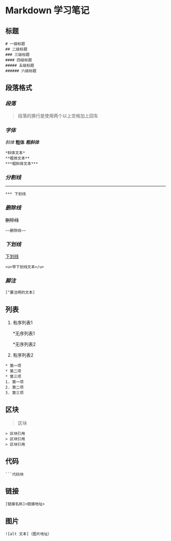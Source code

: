 # 	Markdown 学习笔记

## 标题

```mark
# 一级标题
## 二级标题
### 三级标题
#### 四级标题
##### 五级标题
###### 六级标题
```

## 段落格式

### *段落*

>   段落的换行是使用两个以上空格加上回车

### *字体*

*斜体*     **粗体**    ***粗斜体***

```
*斜体文本*
**粗体文本**
***粗斜体文本***
```

### *分割线*

****

```
*** 下划线
```

### *删除线*

~~删除线~~

```
~~删除线~~
```

###   *下划线*

<u>下划线</u>

```
<u>带下划线文本</u>
```

### *脚注*

```
[^要注明的文本]
```

## 列表

1.  有序列表1

    *无序列表1

    *无序列表2

2.  有序列表2

```
* 第一项
* 第二项
* 第三项
1. 第一项
2. 第二项
3. 第三项
```

## 区块

>   区块  

```
> 区块引用
> 区块引用
> 区块引用
```

## 代码

```
​```代码块
```

## 链接

```
[链接名称]<链接地址>
```

## 图片

```
![alt 文本]（图片地址）
```
